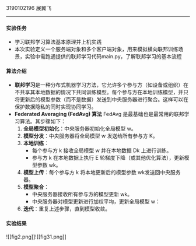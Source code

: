 3190102196 展翼飞
***
#### 实验任务
* 学习联邦学习算法基本原理并上机实践
* 本次实验定义一个服务端对象和多个客户端对象，用来模拟横向联邦训练场景，实验中需跑通提供的联邦学习代码main.py，了解联邦学习的基本流程

#### 算法介绍
* **联邦学习**是一种分布式机器学习方法，它允许多个参与方（如设备或组织）在不共享其本地数据的情况下共同训练模型。每个参与方在本地训练模型，并只将更新后的模型参数（而不是数据）发送到中央服务器进行聚合。这样可以在保护数据隐私的同时实现协同学习。
* **Federated Averaging (FedAvg) 算法**
	FedAvg 是最基础也是最常用的联邦学习算法。其步骤如下：
	1. **全局模型初始化**：中央服务器初始化全局模型 w。
	2. **模型分发**：中央服务器将全局模型 w 发送给所有参与方 K。
	3. **本地训练**：
	    - 每个参与方 k 接收全局模型 w 并在本地数据 Dk​ 上进行训练。
	    - 参与方 k 在本地数据上执行 E 轮梯度下降（或其他优化算法），更新模型参数 wk​。
	1. **模型上传**：每个参与方 k 将本地更新后的模型参数 wk​ 发送回中央服务器。
	2. **模型聚合**：
	    - 中央服务器接收所有参与方的模型更新 wk​。
	    - 中央服务器对模型更新进行加权平均，更新全局模型 w：
	6. **迭代**：重复上述步骤，直到模型收敛。

#### 实验结果
![[fig2.png]]![[fig31.png]]